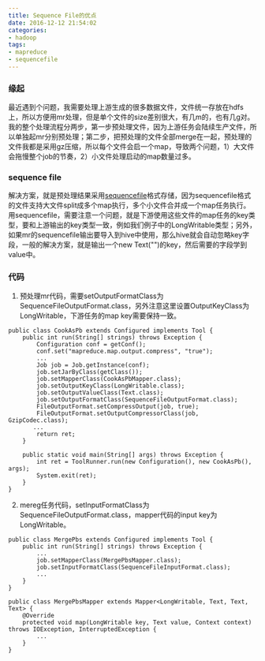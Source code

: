 ```yaml
---
title: Sequence File的优点
date: 2016-12-12 21:54:02
categories:
- hadoop
tags:
- mapreduce
- sequencefile
---
```


### 缘起
最近遇到个问题，我需要处理上游生成的很多数据文件，文件统一存放在hdfs上，所以方便用mr处理，但是单个文件的size差别很大，有几m的，也有几g对。我的整个处理流程分两步，第一步预处理文件，因为上游任务会陆续生产文件，所以单独起mr分别预处理；第二步，把预处理的文件全部merge在一起，预处理的文件我都是采用gz压缩，所以每个文件会启一个map，导致两个问题，1）大文件会拖慢整个job的节奏，2）小文件处理启动的map数量过多。

### sequence file
解决方案，就是预处理结果采用[sequencefile](https://wiki.apache.org/hadoop/SequenceFile)格式存储，因为sequencefile格式的文件支持大文件split成多个map执行，多个小文件合并成一个map任务执行。用sequencefile，需要注意一个问题，就是下游使用这些文件的map任务的key类型，要和上游输出的key类型一致，例如我们例子中的LongWritable类型；另外，如果mr的sequencefile输出要导入到hive中使用，那么hive就会自动忽略key字段，一般的解决方案，就是输出一个new Text("")的key，然后需要的字段学到value中。

### 代码
1. 预处理mr代码，需要setOutputFormatClass为SequenceFileOutputFormat.class，另外注意这里设置OutputKeyClass为LongWritable，下游任务的map key需要保持一致。
```
public class CookAsPb extends Configured implements Tool {
    public int run(String[] strings) throws Exception {
        Configuration conf = getConf();
        conf.set("mapreduce.map.output.compress", "true");
        ...
        Job job = Job.getInstance(conf);
        job.setJarByClass(getClass());
        job.setMapperClass(CookAsPbMapper.class);
        job.setOutputKeyClass(LongWritable.class);
        job.setOutputValueClass(Text.class);
        job.setOutputFormatClass(SequenceFileOutputFormat.class);
        FileOutputFormat.setCompressOutput(job, true);
        FileOutputFormat.setOutputCompressorClass(job, GzipCodec.class);
       ...
        return ret;
    }

    public static void main(String[] args) throws Exception {
        int ret = ToolRunner.run(new Configuration(), new CookAsPb(), args);
        System.exit(ret);
    }
}
```

2. mereg任务代码，setInputFormatClass为SequenceFileOutputFormat.class，mapper代码的input key为LongWritable。
```
public class MergePbs extends Configured implements Tool {
    public int run(String[] strings) throws Exception {
        ...
        job.setMapperClass(MergePbsMapper.class);
        job.setInputFormatClass(SequenceFileInputFormat.class);
        ...
    }
}

public class MergePbsMapper extends Mapper<LongWritable, Text, Text, Text> {
    @Override
    protected void map(LongWritable key, Text value, Context context) throws IOException, InterruptedException {
        ...
    }
}
```
